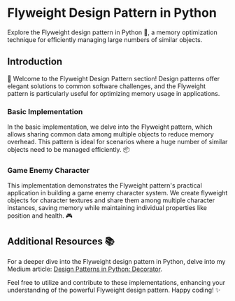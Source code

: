 # Flyweight Design Pattern in Python

Explore the Flyweight design pattern in Python 🚀, a memory optimization technique for efficiently managing large numbers of similar objects.

## Introduction

👋 Welcome to the Flyweight Design Pattern section! Design patterns offer elegant solutions to common software challenges, and the Flyweight pattern is particularly useful for optimizing memory usage in applications.

### Basic Implementation

In the basic implementation, we delve into the Flyweight pattern, which allows sharing common data among multiple objects to reduce memory overhead. This pattern is ideal for scenarios where a huge number of similar objects need to be managed efficiently. 📦

### Game Enemy Character

This implementation demonstrates the Flyweight pattern's practical application in building a game enemy character system. We create flyweight objects for character textures and share them among multiple character instances, saving memory while maintaining individual properties like position and health. 🎮

## Additional Resources 📚

For a deeper dive into the Flyweight design pattern in Python, delve into my Medium article: [Design Patterns in Python: Decorator](#).

Feel free to utilize and contribute to these implementations, enhancing your understanding of the powerful Flyweight design pattern. Happy coding! ✨
